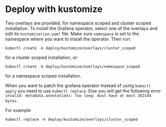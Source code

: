 # Deploy with kustomize

Two overlays are provided, for namespace scoped and cluster scoped installation.
To install the Grafana operator, select one of the overlays and edit its `kustomization.yaml` file.
Make sure `namespace` is set to the namespace where you want to install the operator.
Then run:

```shell
kubectl create -k deploy/kustomize/overlays/cluster_scoped
```

for a cluster scoped installation, or:

```shell
kubectl create -k deploy/kustomize/overlays/namespace_scoped
```

for a namespace scoped installation.

When you want to patch the grafana operator instead of using `kubectl apply` you need to use `kubectl replace`.
Else you will get the following error `invalid: metadata.annotations: Too long: must have at most 262144 bytes`.

For example

```shell
kubectl replace -k deploy/kustomize/overlays/cluster_scoped
```
